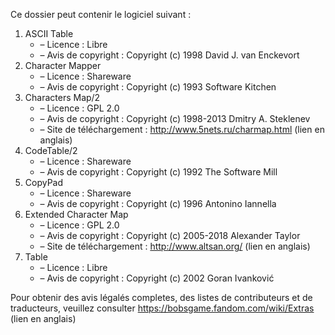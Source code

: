 ﻿Ce dossier peut contenir le logiciel suivant :

1. ASCII Table
   - – Licence : Libre
   - – Avis de copyright : Copyright (c) 1998 David J. van Enckevort
2. Character Mapper
   - – Licence : Shareware
   - – Avis de copyright : Copyright (c) 1993 Software Kitchen
3. Characters Map/2
   - – Licence : GPL 2.0
   - – Avis de copyright : Copyright (c) 1998-2013 Dmitry A. Steklenev
   - – Site de téléchargement : http://www.5nets.ru/charmap.html (lien en anglais)
4. CodeTable/2
   - – Licence : Shareware
   - – Avis de copyright : Copyright (c) 1992 The Software Mill
5. CopyPad
   - – Licence : Shareware
   - – Avis de copyright : Copyright (c) 1996 Antonino Iannella
6. Extended Character Map
   - – Licence : GPL 2.0
   - – Avis de copyright : Copyright (c) 2005-2018 Alexander Taylor
   - – Site de téléchargement : http://www.altsan.org/ (lien en anglais)
7. Table
   - – Licence : Libre
   - – Avis de copyright : Copyright (c) 2002 Goran Ivanković

Pour obtenir des avis légalés completes, des listes de contributeurs et de traducteurs, veuillez consulter https://bobsgame.fandom.com/wiki/Extras (lien en anglais)
